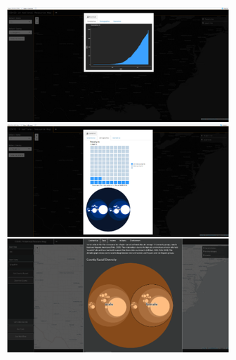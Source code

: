 <img src="https://github.com/mallen011/covid19_resource_map/blob/master/web_map_img.png" alt="image of current web map from developed in R Shiny Leaflet">
<img src="https://github.com/mallen011/covid19_resource_map/blob/master/web_map_img2.png" alt="image of current web map from developed in R Shiny Leaflet">
<img src="https://github.com/mallen011/covid19_resource_map/blob/master/web_map_img3.png" alt="image of current web map from developed in R Shiny Leaflet">

